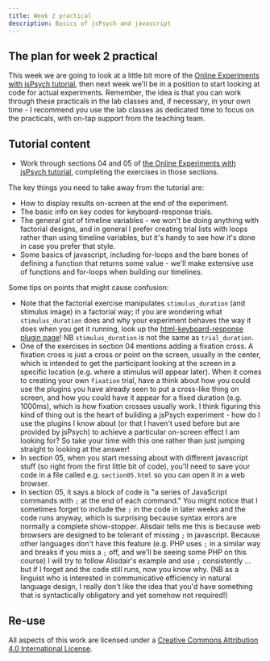 ```yaml
---
title: Week 2 practical
description: Basics of jsPsych and javascript
---
```


## The plan for week 2 practical

This week we are going to look at a little bit more of the [Online Experiments with jsPsych tutorial](https://softdev.ppls.ed.ac.uk/online_experiments/index.html), then next week we'll be in a position to start looking at code for actual experiments. Remember, the idea is that you can work through these practicals in the lab classes and, if necessary, in your own time - I recommend you use the lab classes as dedicated time to focus on the practicals, with on-tap support from the teaching team. 

## Tutorial content

- Work through sections 04 and 05 of [the Online Experiments with jsPsych tutorial](https://softdev.ppls.ed.ac.uk/online_experiments/), completing the exercises in those sections. 

The key things you need to take away from the tutorial are:
- How to display results on-screen at the end of the experiment.
- The basic info on key codes for keyboard-response trials.
- The general gist of timeline variables - we won't be doing anything with factorial designs, and in general I prefer creating trial lists with loops rather than using timeline variables, but it's handy to see how it's done in case you prefer that style. 
- Some basics of javascript, including for-loops and the bare bones of defining a function that returns some value - we'll make extensive use of functions and for-loops when building our timelines.

Some tips on points that might cause confusion:
- Note that the factorial exercise manipulates `stimulus_duration` (and stimulus image) in a factorial way; if you are wondering what `stimulus_duration` does and why your experiment behaves the way it does when you get it running, look up the [html-keyboard-response plugin page](https://www.jspsych.org/plugins/jspsych-html-keyboard-response/)! NB `stimulus_duration` is not the same as `trial_duration`.
- One of the exercises in section 04 mentions adding a fixation cross. A fixation cross is just a cross or point on the screen, usually in the center, which is intended to get the participant looking at the screen in a specific location (e.g. where a stimulus will appear later). When it comes to creating your own `fixation` trial, have a think about how you could use the plugins you have already seen to put a cross-like thing on screen, and how you could have it appear for a fixed duration (e.g. 1000ms), which is how fixation crosses usually work. I think figuring this kind of thing out is the heart of building a jsPsych experiment - how do I use the plugins I know about (or that I haven't used before but are provided by jsPsych) to achieve a particular on-screen effect I am looking for? So take your time with this one rather than just jumping straight to looking at the answer!
- In section 05, when you start messing about with different javascript stuff (so right from the first little bit of code), you'll need to save your code in a file called e.g. `section05.html` so you can open it in a web browser.
- In section 05, it says a block of code is "a series of JavaScript commands with `;` at the end of each command." You might notice that I sometimes forget to include the `;` in the code in later weeks and the code runs anyway, which is surprising because syntax errors are normally a complete show-stopper. Alisdair tells me this is because web browsers are designed to be tolerant of missing `;` in javascript. Because other languages don't have this feature (e.g. PHP uses `;` in a similar way and breaks if you miss a `;` off, and we'll be seeing some PHP on this course) I will try to follow Alisdair's example and use `;` consistently ... but if I forget and the code still runs, now you know why. (NB as a linguist who is interested in communicative efficiency in natural language design, I really don't like the idea that you'd have something that is syntactically obligatory and yet somehow not required!)


## Re-use

All aspects of this work are licensed under a [Creative Commons Attribution 4.0 International License](http://creativecommons.org/licenses/by/4.0/).
